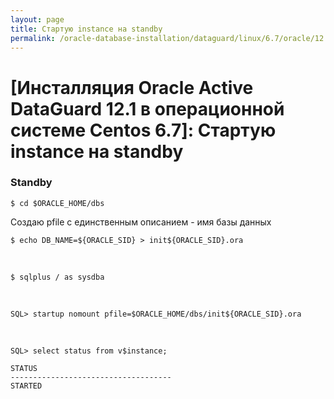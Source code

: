 ```yaml
---
layout: page
title: Стартую instance на standby
permalink: /oracle-database-installation/dataguard/linux/6.7/oracle/12.1/startup-instance-on-standby/
---
```


# [Инсталляция Oracle Active DataGuard 12.1 в операционной системе Centos 6.7]: Стартую instance на standby



### Standby


	$ cd $ORACLE_HOME/dbs

Создаю pfile с единственным описанием - имя базы данных

	$ echo DB_NAME=${ORACLE_SID} > init${ORACLE_SID}.ora

<br/>

	$ sqlplus / as sysdba

<br/>

	SQL> startup nomount pfile=$ORACLE_HOME/dbs/init${ORACLE_SID}.ora

<br/>

	SQL> select status from v$instance;

	STATUS
	------------------------------------
	STARTED
